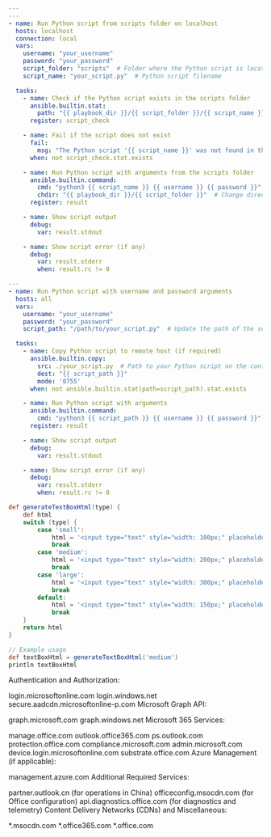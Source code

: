 ``` yaml
---
---
- name: Run Python script from scripts folder on localhost
  hosts: localhost
  connection: local
  vars:
    username: "your_username"
    password: "your_password"
    script_folder: "scripts"  # Folder where the Python script is located
    script_name: "your_script.py"  # Python script filename

  tasks:
    - name: Check if the Python script exists in the scripts folder
      ansible.builtin.stat:
        path: "{{ playbook_dir }}/{{ script_folder }}/{{ script_name }}"
      register: script_check

    - name: Fail if the script does not exist
      fail:
        msg: "The Python script '{{ script_name }}' was not found in the '{{ script_folder }}' folder."
      when: not script_check.stat.exists

    - name: Run Python script with arguments from the scripts folder
      ansible.builtin.command:
        cmd: "python3 {{ script_name }} {{ username }} {{ password }}"
        chdir: "{{ playbook_dir }}/{{ script_folder }}"  # Change directory to the scripts folder
      register: result

    - name: Show script output
      debug:
        var: result.stdout

    - name: Show script error (if any)
      debug:
        var: result.stderr
        when: result.rc != 0

---
- name: Run Python script with username and password arguments
  hosts: all
  vars:
    username: "your_username"
    password: "your_password"
    script_path: "/path/to/your_script.py"  # Update the path of the script on the target machine

  tasks:
    - name: Copy Python script to remote host (if required)
      ansible.builtin.copy:
        src: ./your_script.py  # Path to your Python script on the control node
        dest: "{{ script_path }}"
        mode: '0755'
      when: not ansible.builtin.stat(path=script_path).stat.exists

    - name: Run Python script with arguments
      ansible.builtin.command:
        cmd: "python3 {{ script_path }} {{ username }} {{ password }}"
      register: result

    - name: Show script output
      debug:
        var: result.stdout

    - name: Show script error (if any)
      debug:
        var: result.stderr
        when: result.rc != 0

```

``` groovy
def generateTextBoxHtml(type) {
    def html
    switch (type) {
        case 'small':
            html = '<input type="text" style="width: 100px;" placeholder="Small Text Box"/>'
            break
        case 'medium':
            html = '<input type="text" style="width: 200px;" placeholder="Medium Text Box"/>'
            break
        case 'large':
            html = '<input type="text" style="width: 300px;" placeholder="Large Text Box"/>'
            break
        default:
            html = '<input type="text" style="width: 150px;" placeholder="Default Text Box"/>'
            break
    }
    return html
}

// Example usage
def textBoxHtml = generateTextBoxHtml('medium')
println textBoxHtml

```

Authentication and Authorization:

login.microsoftonline.com
login.windows.net
secure.aadcdn.microsoftonline-p.com
Microsoft Graph API:

graph.microsoft.com
graph.windows.net
Microsoft 365 Services:

manage.office.com
outlook.office365.com
ps.outlook.com
protection.office.com
compliance.microsoft.com
admin.microsoft.com
device.login.microsoftonline.com
substrate.office.com
Azure Management (if applicable):

management.azure.com
Additional Required Services:

partner.outlook.cn (for operations in China)
officeconfig.msocdn.com (for Office configuration)
api.diagnostics.office.com (for diagnostics and telemetry)
Content Delivery Networks (CDNs) and Miscellaneous:

*.msocdn.com
*.office365.com
*.office.com
